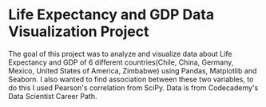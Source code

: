 # Life Expectancy and GDP Data Visualization Project
The goal of this project was to analyze and visualize data about Life Expectancy and GDP of 6 different countries(Chile, China, Germany, Mexico, United States of America, Zimbabwe) using Pandas, Matplotlib and Seaborn.
I also wanted to find association between these two variables, to do this I used Pearson's correlation from SciPy. Data is from Codecademy's Data Scientist Career Path.
